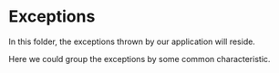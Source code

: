 # Exceptions

In this folder, the exceptions thrown by our application will reside.

Here we could group the exceptions by some common characteristic.
